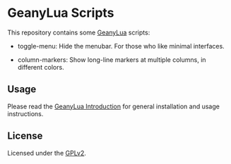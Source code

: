 # GeanyLua Scripts

This repository contains some [GeanyLua](https://plugins.geany.org/geanylua/) scripts:

* toggle-menu: Hide the menubar.  For those who like minimal interfaces.

* column-markers: Show long-line markers at multiple columns, in different colors. 

## Usage

Please read the [GeanyLua Introduction](https://plugins.geany.org/geanylua/geanylua-intro.html) for general installation and usage instructions.

## License

Licensed under the [GPLv2](COPYING).
